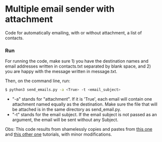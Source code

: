 # Multiple email sender with attachment

Code for automatically emailing, with or without attachment, a list of contacts.

### Run

For running the code, make sure 1) you have the destination names and email addresses written in contacts.txt separated by blank space, and 2) you are happy with the message written in message.txt.

Then, on the command line, run:
```sh
$ python3 send_emails.py -a <True> -t <email_subject>
```
  - "-a" stands for "attachment". If it is 'True', each email will contain one attachment named equally as the destination. Make sure the file that will be attached is in the same directory as send_email.py. 
  - "-t" stands for the email subject. If the email subject is not passed as an argument, the email will be sent without any Subject.
  
Obs: This code results from shamelessly copies and pastes from [this one] and [this other one] tutorials, with minor modifications.

[this one]: https://www.freecodecamp.org/news/send-emails-using-code-4fcea9df63f/
[this other one]: https://www.tutorialspoint.com/send-mail-with-attachment-from-your-gmail-account-using-python
